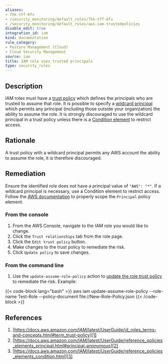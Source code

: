 ```yaml
---
aliases:
- 7hk-tff-0fv
- /security_monitoring/default_rules/7hk-tff-0fv
- /security_monitoring/default_rules/aws-iam-trustedpolicies
disable_edit: true
integration_id: iam
kind: documentation
rule_category:
- Posture Management (Cloud)
- Cloud Security Management
source: iam
title: IAM role uses trusted principals
type: security_rules
---
```


## Description

IAM roles must have a [trust policy][1] which defines the principals who are trusted to assume that role. It is possible to specify a [wildcard principal][2] which permits any principal (including those outside your organization) the ability to assume the role. It is strongly discouraged to use the wildcard principal in a trust policy unless there is a [Condition element][3] to restrict access.
## Rationale

A trust policy with a wildcard principal permits any AWS account the ability to assume the role, it is therefore discouraged.

## Remediation

Ensure the identified role does not have a principal value of `"AWS": "*"`. If a wildcard principal is necessary, use a Condition element to restrict access. Follow the [AWS documentation][1] to properly scope the `Principal` policy element.

### From the console

1. From the AWS Console, navigate to the IAM role you would like to change.
2. Click the `Trust relationships` tab from the role page.
3. Click the `Edit trust policy` button.
4. Make changes to the trust policy to remediate the risk.
5. Click `Update policy` to save changes.

### From the command line

1. Use the `update-assume-role-policy` action to [update the role trust policy][2] to remediate the risk. Example:

{{< code-block lang="bash" >}}
aws iam update-assume-role-policy
    --role-name Test-Role
    --policy-document file://New-Role-Policy.json
{{< /code-block >}}

[1]: https://docs.aws.amazon.com/IAM/latest/UserGuide/reference_policies_elements_principal.html
[2]: https://awscli.amazonaws.com/v2/documentation/api/latest/reference/iam/update-assume-role-policy.html

## References

1. [https://docs.aws.amazon.com/IAM/latest/UserGuide/id_roles_terms-and-concepts.html#term_trust-policy][1]
2. [https://docs.aws.amazon.com/IAM/latest/UserGuide/reference_policies_elements_principal.html#principal-anonymous][2]
3. [https://docs.aws.amazon.com/IAM/latest/UserGuide/reference_policies_elements_condition.html][3]

[1]: https://docs.aws.amazon.com/IAM/latest/UserGuide/id_roles_terms-and-concepts.html#term_trust-policy
[2]: https://docs.aws.amazon.com/IAM/latest/UserGuide/reference_policies_elements_principal.html#principal-anonymous
[3]: https://docs.aws.amazon.com/IAM/latest/UserGuide/reference_policies_elements_condition.html

